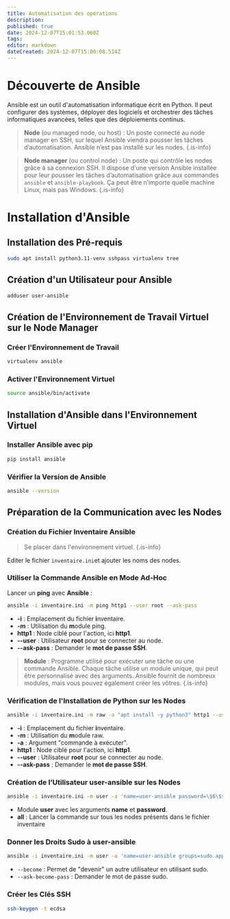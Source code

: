 ```yaml
---
title: Automatisation des opérations
description: 
published: true
date: 2024-12-07T15:01:53.060Z
tags: 
editor: markdown
dateCreated: 2024-12-07T15:00:08.514Z
---
```


# Découverte de Ansible

Ansible est un outil d'automatisation informatique écrit en Python. Il peut configurer des systèmes, déployer des logiciels et orchestrer des tâches informatiques avancées, telles que des déploiements continus.

> **Node** (ou managed node, ou host) : Un poste connecté au node manager en SSH, sur lequel Ansible viendra pousser les tâches d’automatisation. Ansible n’est pas installé sur les nodes.
{.is-info}


> **Node manager** (ou control node) : Un poste qui contrôle les nodes grâce à sa connexion SSH. Il dispose d'une version Ansible installée pour leur pousser les tâches d’automatisation grâce aux commandes `ansible` et `ansible-playbook`. Ça peut être n’importe quelle machine Linux, mais pas Windows.
{.is-info}



# Installation d'Ansible

## Installation des Pré-requis

```bash
sudo apt install python3.11-venv sshpass virtualenv tree
```

## Création d'un Utilisateur pour Ansible

```bash
adduser user-ansible
```

## Création de l'Environnement de Travail Virtuel sur le Node Manager

### Créer l'Environnement de Travail

```bash
virtualenv ansible
```

### Activer l'Environnement Virtuel

```bash
source ansible/bin/activate
```

## Installation d'Ansible dans l'Environnement Virtuel

### Installer Ansible avec pip
```bash
pip install ansible
```

### Vérifier la Version de Ansible
```bash
ansible --version
```

##  Préparation de la Communication avec les Nodes

### Création du Fichier Inventaire Ansible

> Se placer dans l'environnement virtuel.
{.is-info}


Editer le fichier `inventaire.ini`et ajouter les noms des nodes.

### Utiliser la Commande Ansible en Mode Ad-Hoc

Lancer un **ping** avec **Ansible** :

```bash
ansible -i inventaire.ini -m ping http1 --user root --ask-pass
```
- **-i** : Emplacement du fichier **i**nventaire. 
- **-m** : Utilisation du **m**odule ping.    
- **http1** : Node ciblé pour l'action, ici **http1**.    
- **--user** : Utilisateur **root** pour se connecter au node.    
- **--ask-pass** : Demander le **mot de passe SSH**.

> **Module** : Programme utilisé pour exécuter une tâche ou une commande Ansible. Chaque tâche utilise un module unique, qui peut être personnalisé avec des arguments. Ansible fournit de nombreux modules, mais vous pouvez également créer les vôtres. {.is-info}


### Vérification de l'Installation de Python sur les Nodes

```bash
ansible -i inventaire.ini -m raw -a "apt install -y python3" http1 --user root --ask-pass
```
- **-i** : Emplacement du fichier **i**nventaire.    
- **-m** : Utilisation du **m**odule raw.    
- **-a** : Argument "commande à exécuter".    
- **http1** : Node ciblé pour l'action, ici **http1**.    
- **--user** : Utilisateur **root** pour se connecter au node.    
- **--ask-pass** : Demander le **mot de passe SSH**.

### Création de l’Utilisateur user-ansible sur les Nodes

```bash
ansible -i inventaire.ini -m user -a 'name=user-ansible password=\$6\$secretsalt\$X5YDmUgDphPxnMkByvHbNaiP4T5Uk0WjEZ9TukWKQnXmXN81jG3DcGZnNJiSz9ltgPhplH92HOR/RqgmyS.zN1' --user root --ask-pass all
```
- Module **user** avec les arguments **name** et **password**.    
- **all** : Lancer la commande sur tous les nodes présents dans le fichier inventaire

### Donner les Droits Sudo à user-ansible


```bash
ansible -i inventaire.ini -m user -a 'name=user-ansible groups=sudo append=yes' --user root --ask-pass all
```
- `--become` : Permet de "devenir" un autre utilisateur en utilisant sudo.    
- `--ask-become-pass` : Demander le mot de passe sudo.

### Créer les Clés SSH

```bash
ssh-keygen -t ecdsa
```
